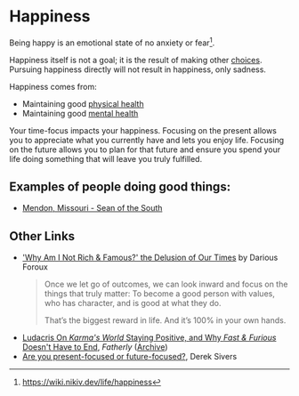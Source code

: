 ---
---

# Happiness

Being happy is an emotional state of no anxiety or fear[^1].

Happiness itself is not a goal; it is the result of making other
[choices](psychology/choice.md). Pursuing happiness directly will not result in
happiness, only sadness.

Happiness comes from:

- Maintaining good [physical health](health/physical-health.md)
- Maintaining good [mental health](/health/mental-health)

Your time-focus impacts your happiness. Focusing on the present allows you to
appreciate what you currently have and lets you enjoy life. Focusing on the
future allows you to plan for that future and ensure you spend your life doing
something that will leave you truly fulfilled.

## Examples of people doing good things:

- [Mendon, Missouri - Sean of the South](https://seandietrich.com/mendon-missouri/)

## Other Links

- ['Why Am I Not Rich & Famous?' the Delusion of Our Times](https://dariusforoux.com/rich-and-famous/)
  by Darious Foroux
  > Once we let go of outcomes, we can look inward and focus on the things that
  > truly matter: To become a good person with values, who has character, and is
  > good at what they do.
  >
  > That’s the biggest reward in life. And it’s 100% in your own hands.
- [Ludacris On _Karma's World_ Staying Positive, and Why _Fast & Furious_ Doesn't Have to End](https://www.fatherly.com/entertainment/ludacris-karmas-world-fast-x-daddy-and-me),
  _Fatherly_ ([Archive](https://archive.ph/3SejS))
- [Are you present-focused or future-focused?](https://sive.rs/time), Derek
  Sivers

[^1]: https://wiki.nikiv.dev/life/happiness
